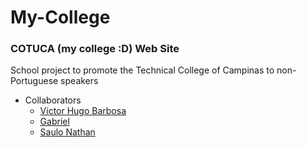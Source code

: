 # My-College
### COTUCA (my college :D) Web Site
School project to promote the Technical College of Campinas to non-Portuguese speakers

* Collaborators
  * [Victor Hugo Barbosa](https://github.com/victorhugobarbosa)
  * [Gabriel](https://github.com/Galequiru)
  * [Saulo Nathan](https://github.com/error99-nathan)
